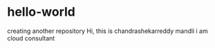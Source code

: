 # hello-world
creating another repository
Hi, this is chandrashekarreddy mandli
i am cloud consultant
